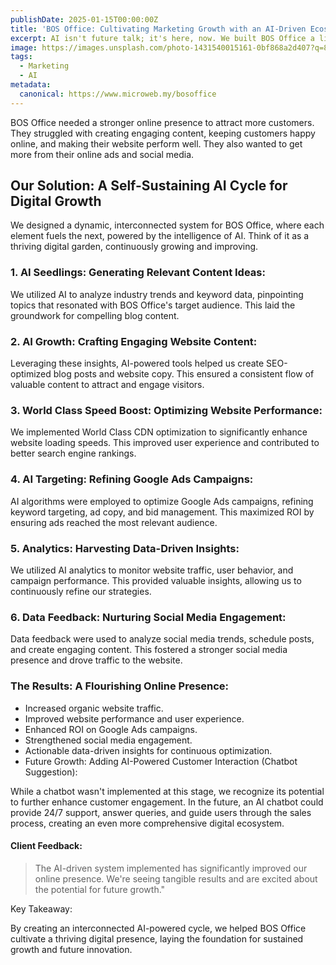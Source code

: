 ```yaml
---
publishDate: 2025-01-15T00:00:00Z
title: 'BOS Office: Cultivating Marketing Growth with an AI-Driven Ecosystem'
excerpt: AI isn't future talk; it's here, now. We built BOS Office a living marketing ecosystem, boosting traffic and ROI. Real results, real application. Ready to see AI work for you?
image: https://images.unsplash.com/photo-1431540015161-0bf868a2d407?q=80&w=2070&auto=format&fit=crop&ixlib=rb-4.0.3&ixid=M3wxMjA3fDB8MHxwaG90by1wYWdlfHx8fGVufDB8fHx8fA%3D%3D
tags:
  - Marketing
  - AI
metadata:
  canonical: https://www.microweb.my/bosoffice
---
```


BOS Office needed a stronger online presence to attract more customers. They struggled with creating engaging content, keeping customers happy online, and making their website perform well. They also wanted to get more from their online ads and social media.

## Our Solution: A Self-Sustaining AI Cycle for Digital Growth

We designed a dynamic, interconnected system for BOS Office, where each element fuels the next, powered by the intelligence of AI. Think of it as a thriving digital garden, continuously growing and improving.

### 1. AI Seedlings: Generating Relevant Content Ideas:

We utilized AI to analyze industry trends and keyword data, pinpointing topics that resonated with BOS Office's target audience. This laid the groundwork for compelling blog content.

### 2. AI Growth: Crafting Engaging Website Content:

Leveraging these insights, AI-powered tools helped us create SEO-optimized blog posts and website copy. This ensured a consistent flow of valuable content to attract and engage visitors.

### 3. World Class Speed Boost: Optimizing Website Performance:

We implemented World Class CDN optimization to significantly enhance website loading speeds. This improved user experience and contributed to better search engine rankings.

### 4. AI Targeting: Refining Google Ads Campaigns:

AI algorithms were employed to optimize Google Ads campaigns, refining keyword targeting, ad copy, and bid management. This maximized ROI by ensuring ads reached the most relevant audience.

### 5. Analytics: Harvesting Data-Driven Insights:

We utilized AI analytics to monitor website traffic, user behavior, and campaign performance. This provided valuable insights, allowing us to continuously refine our strategies.

### 6. Data Feedback: Nurturing Social Media Engagement:

Data feedback were used to analyze social media trends, schedule posts, and create engaging content. This fostered a stronger social media presence and drove traffic to the website.

### The Results: A Flourishing Online Presence:

- Increased organic website traffic.
- Improved website performance and user experience.
- Enhanced ROI on Google Ads campaigns.
- Strengthened social media engagement.
- Actionable data-driven insights for continuous optimization.
- Future Growth: Adding AI-Powered Customer Interaction (Chatbot Suggestion):

While a chatbot wasn't implemented at this stage, we recognize its potential to further enhance customer engagement. In the future, an AI chatbot could provide 24/7 support, answer queries, and guide users through the sales process, creating an even more comprehensive digital ecosystem.

#### Client Feedback:
> The AI-driven system implemented has significantly improved our online presence. We're seeing tangible results and are excited about the potential for future growth."

Key Takeaway:

By creating an interconnected AI-powered cycle, we helped BOS Office cultivate a thriving digital presence, laying the foundation for sustained growth and future innovation.